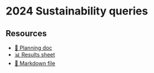 # 2024 Sustainability queries

<!--
  This directory contains all of the 2024 Sustainability chapter queries.

  Each query should have a corresponding `metric_name.sql` file.
  Note that readers are linked to this directory, so try to make the SQL file names descriptive for easy browsing.

  Analysts: if helpful, you can use this README to give additional info about the queries.
-->

## Resources

- [📄 Planning doc][~google-doc]
- [📊 Results sheet][~google-sheets]
- [📝 Markdown file][~chapter-markdown]

[~google-doc]: https://docs.google.com/document/d/1AB_e7VaHPC307NycTXxwndOTgbFJld2_RqWm8abps1w/edit
[~google-sheets]: https://docs.google.com/spreadsheets/d/1E6wPVck2-5NDUpFKWjbJXKJKNx0E9fWwIdeM9hUKl8c/edit#gid=806519964
[~chapter-markdown]: https://github.com/HTTPArchive/almanac.httparchive.org/tree/main/src/content/en/2024/sustainability.md
